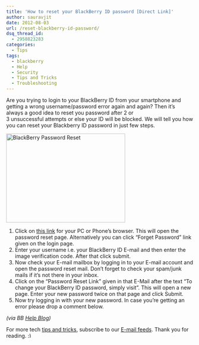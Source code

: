 ```yaml
---
title: 'How to reset your BlackBerry ID password [Direct Link]'
author: sauravjit
date: 2012-08-03
url: /reset-blackberry-id-password/
dsq_thread_id:
  - 2958823283
categories:
  - Tips
tags:
  - blackberry
  - Help
  - Security
  - Tips and Tricks
  - Troubleshooting
---
```

Are you trying to login to your BlackBerry ID from your smartphone and getting a wrong username/password error again and again? Then it&#8217;s always a good idea to reset you password after 2 or 3 unsuccessful attempts or else your ID will be blocked. We will tell you how you can reset your Blackberry ID password in just few steps.

<img class="aligncenter size-full wp-image-60363" title="BlackBerry Password Reset" src="http://cdn.devilsworkshop.org/files/2012/08/BlackBerry-Password-Reset.jpg" alt="BlackBerry Password Reset" width="320" height="240" />

  1. Click on <a href="https://blackberryid.blackberry.com/bbid/recoverpassword" onclick="_gaq.push(['_trackEvent', 'outbound-article', 'https://blackberryid.blackberry.com/bbid/recoverpassword', 'this link']);" title="BlackBerry Password Reset"  target="_blank">this link</a> for your PC or Phone&#8217;s browser. This will open the password reset page. Alternatively you can click &#8220;Forget Password&#8221; link given on the login page.
  2. Enter your username i.e. your BlackBerry ID E-mail and then enter the image verification code. After that click submit.
  3. Now check your E-mail mailbox by logging in to your E-mail account and open the password reset mail. Don&#8217;t forget to check your spam/junk mails if it&#8217;s not there in your inbox.
  4. Click on the &#8220;Password Reset Link&#8221; given in that E-Mail after the text “To change your BlackBerry ID password, simply visit”. This will open a new page. Enter your new password twice on that page and click Submit.
  5. Now try logging in with your new password. In case you&#8217;re getting an error please drop a comment below.

<div>
</div>

<div>
  <em>(via BB <a href="http://helpblog.blackberry.com/" onclick="_gaq.push(['_trackEvent', 'outbound-article', 'http://helpblog.blackberry.com/', 'Help Blog']);" target="_blank">Help Blog</a>)</em>
</div>

For more tech [tips and tricks][1], subscribe to our <a href="http://feedburner.google.com/fb/a/mailverify?uri=rb286" onclick="_gaq.push(['_trackEvent', 'outbound-article', 'http://feedburner.google.com/fb/a/mailverify?uri=rb286', 'E-mail feeds']);" >E-mail feeds</a>. Thank you for reading. <img src="http://devilsworkshop.org/wp-includes/images/smilies/simple-smile.png" alt=":)" class="wp-smiley" style="height: 1em; max-height: 1em;" />

&nbsp;

 [1]: http://devilsworkshop.org/tag/tips-and-tricks-2/
